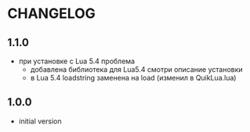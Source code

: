 # CHANGELOG
## 1.1.0
* при установке с Lua 5.4 проблема
  * добавлена библиотека для Lua5.4 смотри описание установки
  * в Lua 5.4 loadstring заменена на load (изменил в QuikLua.lua) 

## 1.0.0
* initial version


